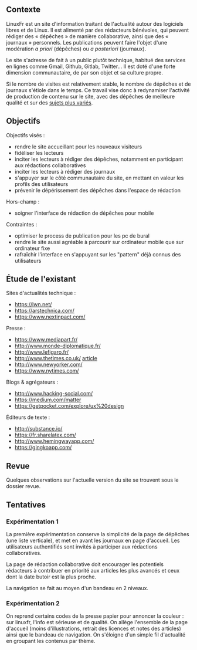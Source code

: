 Contexte
--------

LinuxFr est un site d'information traitant de l'actualité autour des logiciels libres et de Linux. Il est alimenté par des rédacteurs bénévoles, qui peuvent rédiger des « dépêches » de manière collaborative, ainsi que des « journaux » personnels. Les publications peuvent faire l'objet d'une modération *a priori* (dépêches) ou *a posteriori* (journaux).

Le site s'adresse de fait à un public plutôt technique, habitué des services en lignes comme Gmail, Github, Gitlab, Twitter... Il est doté d'une forte dimension communautaire, de par son objet et sa culture propre.

Si le nombre de visites est relativement stable, le nombre de dépêches et de journaux s'étiole dans le temps. Ce travail vise donc à redynamiser l'activité de production de contenu sur le site, avec des dépêches de meilleure qualité et sur des [sujets plus variés](https://linuxfr.org/nodes/111227/comments/1691687).

Objectifs
---------

Objectifs visés :

- rendre le site accueillant pour les nouveaux visiteurs
- fidéliser les lecteurs
- inciter les lecteurs à rédiger des dépêches, notamment en participant aux rédactions collaboratives
- inciter les lecteurs à rédiger des journaux
- s'appuyer sur le côté communautaire du site, en mettant en valeur les profils des utilisateurs
- prévenir le dépérissement des dépêches dans l'espace de rédaction

Hors-champ :

- soigner l'interface de rédaction de dépêches pour mobile

Contraintes :

- optimiser le process de publication pour les pc de bural
- rendre le site aussi agréable à parcourir sur ordinateur mobile que sur ordinateur fixe
- rafraîchir l'interface en s'appuyant sur les "pattern" déjà connus des utilisateurs


Étude de l'existant
-------------------

Sites d'actualités technique :
- https://lwn.net/
- https://arstechnica.com/
- https://www.nextinpact.com/ 

Presse :
- https://www.mediapart.fr/
- http://www.monde-diplomatique.fr/
- http://www.lefigaro.fr/
- http://www.thetimes.co.uk/ [article](https://medium.com/swlh/building-the-ui-for-the-new-the-times-website-26dc4e6569e#.o0qxabqxr)
- http://www.newyorker.com/
- https://www.nytimes.com/

Blogs & agrégateurs :
- http://www.hacking-social.com/
- https://medium.com/matter
- https://getpocket.com/explore/ux%20design

Éditeurs de texte :
- http://substance.io/
- https://fr.sharelatex.com/
- http://www.hemingwayapp.com/
- https://gingkoapp.com/

Revue
-----

Quelques observations sur l'actuelle version du site se trouvent sous le dossier revue.

Tentatives
----------

### Expérimentation 1

La première expérimentation conserve la simplicité de la page de dépêches (une liste verticale), et met en avant les journaux en page d'accueil. Les utilisateurs authentifiés sont invités à participer aux rédactions collaboratives.

La page de rédaction collaborative doit encourager les potentiels rédacteurs à contribuer en priorité aux articles les plus avancés et ceux dont la date butoir est la plus proche.

La navigation se fait au moyen d'un bandeau en 2 niveaux.

### Expérimentation 2

On reprend certains codes de la presse papier pour annoncer la couleur : sur linuxfr, l'info est sérieuse et de qualité. On allège l'ensemble de la page d'accueil (moins d'illustrations, retrait des licences et notes des articles) ainsi que le bandeau de navigation. On s'éloigne d'un simple fil d'actualité en groupant les contenus par thème.

